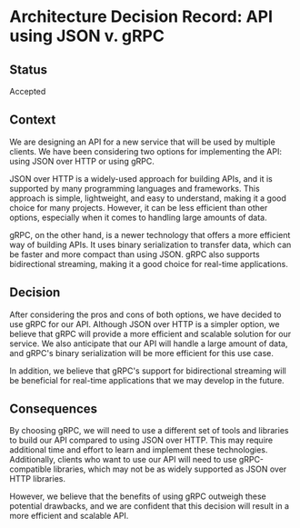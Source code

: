 # Architecture Decision Record: API using JSON v. gRPC

## Status

Accepted

## Context

We are designing an API for a new service that will be used by multiple clients. We have been considering two options for implementing the API: using JSON over HTTP or using gRPC.

JSON over HTTP is a widely-used approach for building APIs, and it is supported by many programming languages and frameworks. This approach is simple, lightweight, and easy to understand, making it a good choice for many projects. However, it can be less efficient than other options, especially when it comes to handling large amounts of data.

gRPC, on the other hand, is a newer technology that offers a more efficient way of building APIs. It uses binary serialization to transfer data, which can be faster and more compact than using JSON. gRPC also supports bidirectional streaming, making it a good choice for real-time applications.

## Decision

After considering the pros and cons of both options, we have decided to use gRPC for our API. Although JSON over HTTP is a simpler option, we believe that gRPC will provide a more efficient and scalable solution for our service. We also anticipate that our API will handle a large amount of data, and gRPC's binary serialization will be more efficient for this use case.

In addition, we believe that gRPC's support for bidirectional streaming will be beneficial for real-time applications that we may develop in the future.

## Consequences

By choosing gRPC, we will need to use a different set of tools and libraries to build our API compared to using JSON over HTTP. This may require additional time and effort to learn and implement these technologies. Additionally, clients who want to use our API will need to use gRPC-compatible libraries, which may not be as widely supported as JSON over HTTP libraries.

However, we believe that the benefits of using gRPC outweigh these potential drawbacks, and we are confident that this decision will result in a more efficient and scalable API.